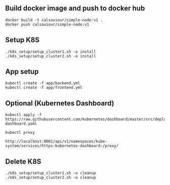 ## Build docker image and push to docker hub
```
docker build -t calsaviour/simple-node:v1 .
docker push calsaviour/simple-node:v1
```

## Setup K8S
```
./k8s_setup/setup_cluster1.sh -o install
./k8s_setup/setup_cluster2.sh -o install
```

## App setup
```
kubectl create -f app/backend.yml 
kubectl create -f app/frontend.yml 
```

## Optional (Kubernetes Dashboard)
```
kubectl apply -f https://raw.githubusercontent.com/kubernetes/dashboard/master/src/deploy/recommended/kubernetes-dashboard.yaml

kubectl proxy

http://localhost:8001/api/v1/namespaces/kube-system/services/https:kubernetes-dashboard:/proxy/

```

## Delete K8S
```
./k8s_setup/setup_cluster1.sh -o cleanup
./k8s_setup/setup_cluster2.sh -o cleanup
```